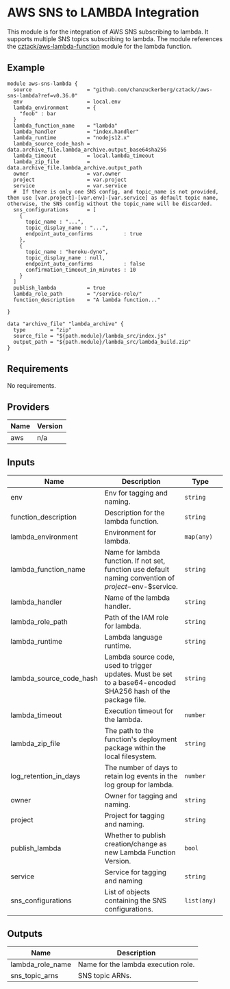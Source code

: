 # AWS SNS to LAMBDA Integration
This module is for the integration of AWS SNS subscribing to lambda. It supports multiple SNS topics subscribing to lambda. The module references the [cztack/aws-lambda-function](https://github.com/chanzuckerberg/cztack/tree/main/aws-lambda-function) module for the lambda function.

## Example

```hcl
module aws-sns-lambda {
  source                  = "github.com/chanzuckerberg/cztack//aws-sns-lambda?ref=v0.36.0"
  env                     = local.env
  lambda_environment      = {
    "foob" : bar
  }
  lambda_function_name    = "lambda"
  lambda_handler          = "index.handler"
  lambda_runtime          = "nodejs12.x"
  lambda_source_code_hash = data.archive_file.lambda_archive.output_base64sha256
  lambda_timeout          = local.lambda_timeout
  lambda_zip_file         = data.archive_file.lambda_archive.output_path
  owner                   = var.owner
  project                 = var.project
  service                 = var.service
  #  If there is only one SNS config, and topic_name is not provided, then use [var.project]-[var.env]-[var.service] as default topic name, otherwise, the SNS config without the topic_name will be discarded.
  sns_configurations      = [
    {
      topic_name : "...",
      topic_display_name : "...",
      endpoint_auto_confirms          : true
    },
    {
      topic_name : "heroku-dyno",
      topic_display_name : null,
      endpoint_auto_confirms          : false
      confirmation_timeout_in_minutes : 10
    }
  ]
  publish_lambda          = true
  lambda_role_path        = "/service-role/"
  function_description    = "A lambda function..."

}

data "archive_file" "lambda_archive" {
  type        = "zip"
  source_file = "${path.module}/lambda_src/index.js"
  output_path = "${path.module}/lambda_src/lambda_build.zip"
}
```


<!-- START -->
## Requirements

No requirements.

## Providers

| Name | Version |
|------|---------|
| aws | n/a |

## Inputs

| Name | Description | Type | Default | Required |
|------|-------------|------|---------|:--------:|
| env | Env for tagging and naming. | `string` | n/a | yes |
| function\_description | Description for the lambda function. | `string` | `""` | no |
| lambda\_environment | Environment for lambda. | `map(any)` | `{}` | no |
| lambda\_function\_name | Name for lambda function. If not set, function use default naming convention of $project-$env-$service. | `string` | `null` | no |
| lambda\_handler | Name of the lambda handler. | `string` | n/a | yes |
| lambda\_role\_path | Path of the IAM role for lambda. | `string` | `null` | no |
| lambda\_runtime | Lambda language runtime. | `string` | n/a | yes |
| lambda\_source\_code\_hash | Lambda source code, used to trigger updates. Must be set to a base64-encoded SHA256 hash of the package file. | `string` | `null` | no |
| lambda\_timeout | Execution timeout for the lambda. | `number` | `null` | no |
| lambda\_zip\_file | The path to the function's deployment package within the local filesystem. | `string` | n/a | yes |
| log\_retention\_in\_days | The number of days to retain log events in the log group for lambda. | `number` | `null` | no |
| owner | Owner for tagging and naming. | `string` | n/a | yes |
| project | Project for tagging and naming. | `string` | n/a | yes |
| publish\_lambda | Whether to publish creation/change as new Lambda Function Version. | `bool` | `false` | no |
| service | Service for tagging and naming | `string` | n/a | yes |
| sns\_configurations | List of objects containing the SNS configurations. | `list(any)` | `[]` | no |

## Outputs

| Name | Description |
|------|-------------|
| lambda\_role\_name | Name for the lambda execution role. |
| sns\_topic\_arns | SNS topic ARNs. |

<!-- END -->
